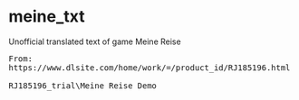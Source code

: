 # meine_txt
Unofficial translated text of game Meine Reise

<pre>
From:
https://www.dlsite.com/home/work/=/product_id/RJ185196.html

RJ185196_trial\Meine Reise Demo

</pre>
